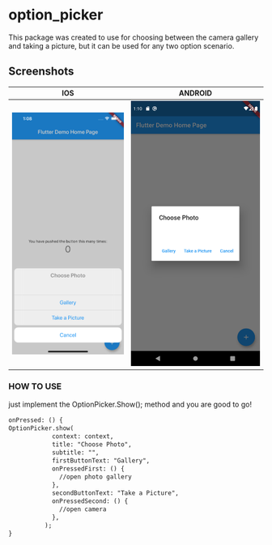 # option_picker

This package was created to use for choosing between the camera gallery and taking a picture, but it can be used for any two option scenario.

## Screenshots

IOS             |  ANDROID
:-------------------------:|:-------------------------:
![](https://raw.githubusercontent.com/cmaccarone/option_picker/master/IOS.png) | ![](https://raw.githubusercontent.com/cmaccarone/option_picker/master/Android.png)

### HOW TO USE

just implement the OptionPicker.Show(); method and you are good to go!
```
onPressed: () {
OptionPicker.show(
            context: context,
            title: "Choose Photo",
            subtitle: "",
            firstButtonText: "Gallery",
            onPressedFirst: () {
              //open photo gallery
            },
            secondButtonText: "Take a Picture",
            onPressedSecond: () {
              //open camera
            },
          );
}
```

